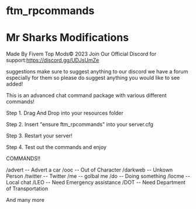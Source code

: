 # ftm_rpcommands 
# 
# Mr Sharks Modifications 
Made By Fivem Top Mods© 2023 Join Our Official Discord for support:https://discord.gg/UDJsUmZe 

suggestions
make sure to suggest anything to our discord we have a forum especially for them so please do suggest anything you would like to see added!

This is an advanced chat command package with various different commands!

Step 1. Drag And Drop into your resources folder

Step 2. Insert "ensure ftm_rpcommands" into your server.cfg

Step 3. Restart your server!

Step 4. Test out the commands and enjoy

COMMANDS!!

/advert -- Advert a car
/ooc -- Out of Character 
/darkweb -- Unkown Person 
/twitter -- Twitter 
/me -- golbal me 
/do -- Doing something 
/locme -- Local chat 
/LEO -- Need Emergency assistance 
/DOT -- Need Department of Transportation 

And many more 
